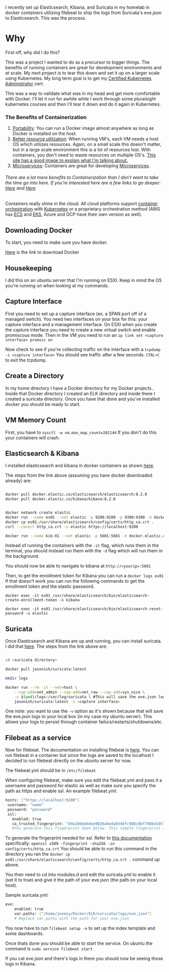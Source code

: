I recently set up Elasticsearch, Kibana, and Suricata in my homelab in docker containers utilizing filebeat to ship the logs from Suricata's eve.json to Elasticsearch. This was the process.

# Why

First off, why did I do this?

This was a project I wanted to do as a precursor to bigger things. The benefits of running containers are great for development environments and at scale. My next project is to tear this down and set it up on a larger scale using Kubernetes. My long term goal is to get my [Certified Kubernetes Administrator](https://www.cncf.io/certification/cka/) cert.

This was a way to validate what was in my head and get more comfortable with Docker. I'll let it run for awhile while I work through some pluralsight kubernetes courses and then I'll tear it down and do it again in Kubernetes.

### The Benefits of Containerization

  1. <ins>Portability</ins>: You can run a Docker image almost anywhere as long as Docker is installed on the host.
  2. <ins>Better resource utilization</ins>: When running VM's, each VM needs a host OS which utilizes resources. Again, on a small scale this doesn't matter, but in a large scale environment this is a lot of resources lost. With containers, you don't need to waste resources on multiple OS's. [This site has a good image to explain what I'm talking about.](https://www.google.com/url?sa=i&url=https%3A%2F%2Fwww.sdxcentral.com%2Fcloud%2Fcontainers%2Fdefinitions%2Fcontainers-vs-vms%2F&psig=AOvVaw3ERCyu7z_SDJGz7XCEmSbo&ust=1652019873455000&source=images&cd=vfe&ved=0CAwQjRxqFwoTCKCQ2ODLzfcCFQAAAAAdAAAAABAJ)
  3. <ins>Microservices</ins>: Containers are great for developing [Microservices](https://www.redhat.com/en/topics/microservices/what-are-microservices).
  ###### There are a lot more benefits to Containerization than I don't want to take the time go into here. If you're interested here are a few links to go deeper: [Here](https://www.ibm.com/cloud/blog/the-benefits-of-containerization-and-what-it-means-for-you) and [Here](https://www.veritis.com/blog/7-key-containerization-benefits-for-your-it-business/)

Containers really shine in the cloud. All cloud platforms support [container orchestration](https://www.vmware.com/topics/glossary/content/container-orchestration.html#:~:text=Container%20orchestration%20is%20the%20automation,networking%2C%20load%20balancing%20and%20more.) with [Kubernetes](https://kubernetes.io/docs/concepts/overview/what-is-kubernetes/) or a proprietary orchestration method (AWS has [ECS](https://aws.amazon.com/ecs/) and [EKS](https://aws.amazon.com/eks/), Azure and GCP have their own version as well).



## Downloading Docker

To start, you need to make sure you have docker.

[Here](https://docs.docker.com/engine/install/) is the link to download Docker

## Housekeeping
I did this on an ubuntu server that I'm running on ESXI. Keep in mind the OS you're running on when looking at my commands.

## Capture Interface
First you need to set up a capture interface (ex. a SPAN port off of a managed switch). You need two interfaces on your box for this: your capture interface and a management interface. On ESXI when you create the capture interface you need to create a new virtual switch and enable promiscous mode. Then in the VM you need to run an `ip link set <capture interface> promisc on`

Now check to see if you're collecting traffic on the interface with a `tcpdump -i <capture interface>` You should see traffic after a few seconds. `CTRL+C` to exit the tcpdump.

## Create a Directory

In my home directory I have a Docker directory for my Docker projects.. Inside that Docker directory I created an ELK directory and inside there I created a suricata directory. Once you have that done and you've installed docker you should be ready to start.



## VM Memory Count
First, you have to `sysctl -w vm.max_map_count=262144` If you don't do this your containers will crash.

## Elasticsearch & Kibana
I installed elasticsearch and kibana in docker containers as shown [here](https://www.elastic.co/guide/en/elasticsearch/reference/current/docker.html).

The steps from the link above (assuming you have docker downloaded already) are:
```bash

docker pull docker.elastic.co/elasticsearch/elasticsearch:8.2.0
docker pull docker.elastic.co/kibana/kibana:8.2.0


docker network create elastic
docker run --name es01 --net elastic -p 9200:9200 -p 9300:9300 -d docker.elastic.co/elasticsearch/elasticsearch:8.2.0
docker cp es01:/usr/share/elasticsearch/config/certs/http_ca.crt .
curl --cacert http_ca.crt -u elastic https://localhost:9200

docker run --name kib-01 --net elastic -p 5601:5601 -d docker.elastic.co/kibana/kibana:8.2.0
```

Instead of running the containers with the `-it` flag, which runs them in the terminal, you should instead run them with the `-d` flag which will run them in the background.

You should now be able to navigate to kibana at `http://<yourip>:5601`

Then, to get the enrollment token for Kibana you can run a `docker logs es01` If that doesn't work you can run the following commands to get the enrollment token and the elastic password.

`docker exec -it es01 /usr/share/elasticsearch/bin/elasticsearch-create-enrollment-token -s kibana`


`docker exec -it es01 /usr/share/elasticsearch/bin/elasticsearch-reset-password -u elastic`


## Suricata
Once Elasticsearch and Kibana are up and running, you can install suricata. I did that [here](https://github.com/jasonish/docker-suricata).
The steps from the link above are:

```bash

cd <suricata directory>

docker pull jasonish/suricata:latest

mkdir logs

docker run --rm -it --net=host \
    --cap-add=net_admin --cap-add=net_raw --cap-add=sys_nice \
    -v $(pwd)/logs:/var/log/suricata \ #This will save the eve.json logs to your local box in your current directory/logs. This ensures that your logs persist outside of the container to survive container restarts/shutdowns/etc.
	jasonish/suricata:latest -i <capture interface>

```

One note: you want to use the `-v` option as it's shown because that will save the eve.json logs to your local box (in my case my ubuntu server). This allows your logs to persist through container failurs/restarts/shutdowns/etc.

## Filebeat as a service
Now for filebeat. The documentation on installing filebeat is [here](https://www.elastic.co/guide/en/beats/filebeat/current/filebeat-installation-configuration.html). You can run filebeat in a container but since the logs are saved to the localhost I decided to run filebeat directly on the ubuntu server for now.

The filebeat.yml should be in `/etc/filebeat`

 When configuring filebeat, make sure you edit the filebeat.yml and pass it a username and password for elastic as well as make sure you specify the path as https and enable ssl. An example filebeat.yml:
 ```bash
 hosts: ["https://localhost:9200"]
  username: "name"
  password: "password"
  ssl:
    enabled: true
    ca_trusted_fingerprint: "b9a10bbe64ee9826abeda6546fc988c8bf798b41957c33d05db736716513dc9c"
    #You generate this fingerprint down below. This sample fingerprint is what elastic provides as an example. You shouldn't post you fingerprint anywhere as a best practice.
 ```

To generate the fingerprint needed for ssl. Refer to [this documentation](https://www.elastic.co/guide/en/elasticsearch/reference/8.0/configuring-stack-security.html#_connect_clients_to_elasticsearch_5) specifically: `openssl x509 -fingerprint -sha256 -in config/certs/http_ca.crt` You should be able to run this command in the directory you ran the `docker cp es01:/usr/share/elasticsearch/config/certs/http_ca.crt .` command up above.


You then need to cd into modules.d and edit the suricata.yml to enable it (set it to true) and give it the path of your eve.json (the path on your local host).

Sample suricata.yml:

```bash
eve:
    enabled: true
    var.paths: ["/home/jonezy/Docker/ELK/suricata/logs/eve.json"]
    # Replace var.paths with the path for your eve.json

```

You now have to run `filebeat setup -e` to set up the index template and some dashboards.

Once thats done you should be able to start the service. On ubuntu the command is `sudo service filebeat start`

If you cat eve.json and there's logs in there you should now be seeing those logs in Kibana.
